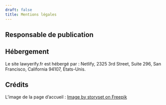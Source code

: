 ```yaml
---
draft: false
title: Mentions légales
---
```


## Responsable de publication

## Hébergement
Le site lawyerify.fr est hébergé par :
Netlify, 
2325 3rd Street, Suite 296, 
San Francisco, 
California 94107, 
Etats-Unis.

## Crédits

L’image de la page d’accueil : <a href="https://www.freepik.com/profile/license/pdf/8497417?lang=en" target="_blank">Image by storyset on Freepik</a>
